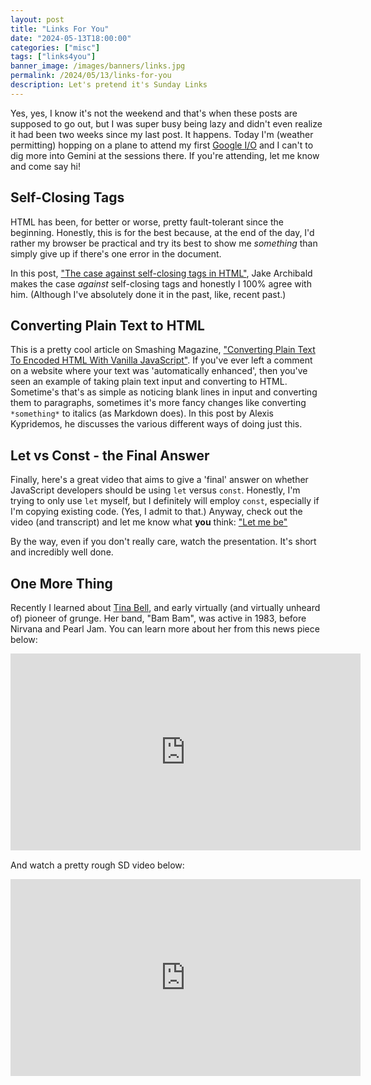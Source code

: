 ```yaml
---
layout: post
title: "Links For You"
date: "2024-05-13T18:00:00"
categories: ["misc"]
tags: ["links4you"]
banner_image: /images/banners/links.jpg
permalink: /2024/05/13/links-for-you
description: Let's pretend it's Sunday Links
---
```


Yes, yes, I know it's not the weekend and that's when these posts are supposed to go out, but I was super busy being lazy and didn't even realize it had been two weeks since my last post. It happens. Today I'm (weather permitting) hopping on a plane to attend my first [Google I/O](https://io.google/2024/) and I can't to dig more into Gemini at the sessions there. If you're attending, let me know and come say hi! 

## Self-Closing Tags

HTML has been, for better or worse, pretty fault-tolerant since the beginning. Honestly, this is for the best because, at the end of the day, I'd rather my browser be practical and try its best to show me *something* than simply give up if there's one error in the document. 

In this post, ["The case against self-closing tags in HTML"](https://jakearchibald.com/2023/against-self-closing-tags-in-html/), Jake Archibald makes the case *against* self-closing tags and honestly I 100% agree with him. (Although I've absolutely done it in the past, like, recent past.)

## Converting Plain Text to HTML

This is a pretty cool article on Smashing Magazine, ["Converting Plain Text To Encoded HTML With Vanilla JavaScript"](https://www.smashingmagazine.com/2024/04/converting-text-encoded-html-vanilla-javascript/). If you've ever left a comment on a website where your text was 'automatically enhanced', then you've seen an example of taking plain text input and converting to HTML. Sometime's that's as simple as noticing blank lines in input and converting them to paragraphs, sometimes it's more fancy changes like converting `*something*` to italics (as Markdown does). In this post by Alexis Kypridemos, he discusses the various different ways of doing just this. 

## Let vs Const - the Final Answer

Finally, here's a great video that aims to give a 'final' answer on whether JavaScript developers should be using `let` versus `const`. Honestly, I'm trying to only use `let` myself, but I definitely will employ `const`, especially if I'm copying existing code. (Yes, I admit to that.) Anyway, check out the video (and transcript) and let me know what **you** think: ["Let me be"](https://www.epicweb.dev/talks/let-me-be)

By the way, even if you don't really care, watch the presentation. It's short and incredibly well done.

## One More Thing

Recently I learned about [Tina Bell](https://en.m.wikipedia.org/wiki/Tina_Bell), and early virtually (and virtually unheard of) pioneer of grunge. Her band, "Bam Bam", was active in 1983, before Nirvana and Pearl Jam. You can learn more about her from this news piece below:

<iframe width="560" height="315" src="https://www.youtube.com/embed/KgoeBUpGObw?si=2B9HgMt1WGlkVS1C" title="YouTube video player" frameborder="0" allow="accelerometer; autoplay; clipboard-write; encrypted-media; gyroscope; picture-in-picture; web-share" referrerpolicy="strict-origin-when-cross-origin" allowfullscreen style="display:block;margin:auto;margin-bottom:15px"></iframe>

And watch a pretty rough SD video below:

<iframe width="560" height="315" src="https://www.youtube.com/embed/nFiNe2kK914?si=pjrUv1SckqWCDp_V" title="YouTube video player" frameborder="0" allow="accelerometer; autoplay; clipboard-write; encrypted-media; gyroscope; picture-in-picture; web-share" referrerpolicy="strict-origin-when-cross-origin" allowfullscreen style="display:block;margin:auto;margin-bottom:15px"></iframe>